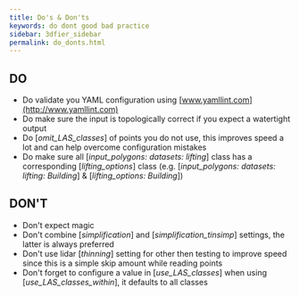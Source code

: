 ```yaml
---
title: Do's & Don'ts
keywords: do dont good bad practice 
sidebar: 3dfier_sidebar
permalink: do_donts.html
---
```


## DO
- Do validate you YAML configuration using [www.yamllint.com](http://www.yamllint.com)
- Do make sure the input is topologically correct if you expect a watertight output
- Do [*omit_LAS_classes*] of points you do not use, this improves speed a lot and can help overcome configuration mistakes
- Do make sure all [*input_polygons: datasets: lifting*] class has a corresponding [*lifting_options*] class (e.g. [*input_polygons: datasets: lifting: Building*] & [*lifting_options: Building*])

## DON'T
- Don't expect magic
- Don't combine [*simplification*] and [*simplification_tinsimp*] settings, the latter is always preferred
- Don't use lidar [*thinning*] setting for other then testing to improve speed since this is a simple skip amount while reading points
- Don't forget to configure a value in [*use_LAS_classes*] when using [*use_LAS_classes_within*], it defaults to all classes